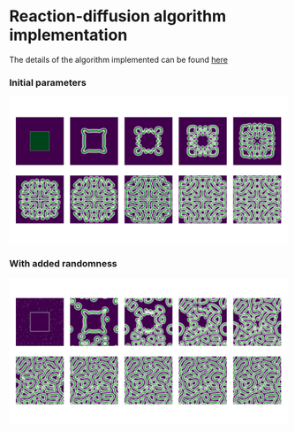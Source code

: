 # Reaction-diffusion algorithm implementation
The details of the algorithm implemented can be found [here](https://www.karlsims.com/rd.html)
### Initial parameters
![init_params](https://github.com/nazar-ivantsiv/reaction-diffusion/blob/master/assets/initial_params.png "Initial parameters")
### With added randomness
![with_randomness](https://github.com/nazar-ivantsiv/reaction-diffusion/blob/master/assets/with_randomness.png "With added randomness")
